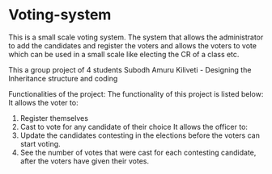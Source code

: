 # Voting-system
This is a small scale voting system. The system that allows the administrator to add the candidates and register the voters and allows the voters to vote which can be used in a small scale like electing the CR of a class etc.


This a group project of 4 students
Subodh Amuru Kiliveti - Designing the Inheritance structure and coding

Functionalities of the project:
The functionality of this project is listed below:
It allows the voter to:
1. Register themselves
2. Cast to vote for any candidate of their choice
It allows the officer to:
1. Update the candidates contesting in the elections before the voters can start
voting.
2. See the number of votes that were cast for each contesting candidate, after the
voters have given their votes.
